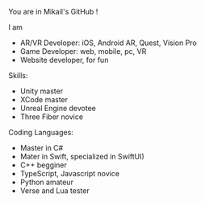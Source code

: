 You are in Mikail's GitHub !

I am
- AR/VR Developer: iOS, Android AR, Quest, Vision Pro
- Game Developer: web, mobile, pc, VR
- Website developer, for fun

Skills:
- Unity master
- XCode master
- Unreal Engine devotee
- Three Fiber novice

Coding Languages:
- Master in C#
- Mater in Swift, specialized in SwiftUI)
- C++ begginer
- TypeScript, Javascript novice
- Python amateur
- Verse and Lua tester

